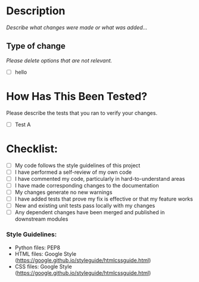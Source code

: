 # Description
_Describe what changes were made or what was added..._

## Type of change
_Please delete options that are not relevant._
- [ ] hello

# How Has This Been Tested?
Please describe the tests that you ran to verify your changes.
- [ ] Test A

# Checklist:
- [ ] My code follows the style guidelines of this project
- [ ] I have performed a self-review of my own code
- [ ] I have commented my code, particularly in hard-to-understand areas
- [ ] I have made corresponding changes to the documentation
- [ ] My changes generate no new warnings
- [ ] I have added tests that prove my fix is effective or that my feature works
- [ ] New and existing unit tests pass locally with my changes
- [ ] Any dependent changes have been merged and published in downstream modules

### Style Guidelines:
- Python files: PEP8
- HTML files: Google Style (https://google.github.io/styleguide/htmlcssguide.html)
- CSS files: Google Style (https://google.github.io/styleguide/htmlcssguide.html)